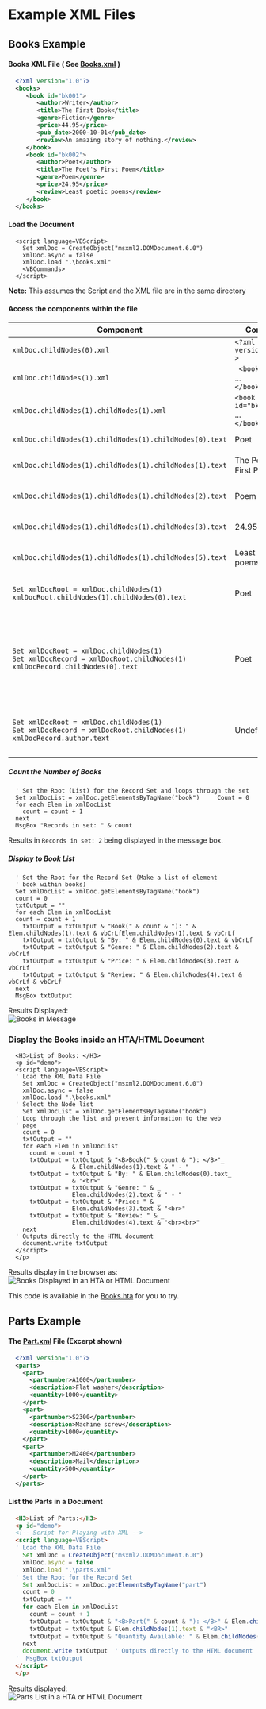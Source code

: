 # Example XML Files

## Books Example

#### Books XML File ( See [Books.xml](https://github.com/MrMikey59/00---Projects/blob/master/XML/Books/Books.xml) )  
```xml
  <?xml version="1.0"?>  
  <books>  
     <book id="bk001">  
        <author>Writer</author>  
        <title>The First Book</title>  
        <genre>Fiction</genre>  
        <price>44.95</price>  
        <pub_date>2000-10-01</pub_date>  
        <review>An amazing story of nothing.</review>  
     </book>  
     <book id="bk002">  
        <author>Poet</author>  
        <title>The Poet's First Poem</title>  
        <genre>Poem</genre>  
        <price>24.95</price>  
        <review>Least poetic poems</review>
     </book>  
  </books>
```

#### Load the Document  
```vbscript
  <script language=VBScript>
    Set xmlDoc = CreateObject("msxml2.DOMDocument.6.0")
    xmlDoc.async = false
    xmlDoc.load ".\books.xml"
    <VBCommands>
  </script>
```
**Note:** This assumes the Script and the XML file are in the same directory

#### Access the components within the file  
| Component | Contents | Notes | 
| ---- | ---- | ---- |  
| `xmlDoc.childNodes(0).xml` | ` <?xml version="1.0"?> ` | Displays the **Process ID** |  
| `xmlDoc.childNodes(1).xml` | `  <books> ` <BR> ... <Br> `</books> ` | Displays the root or record set **Books** |  
| `xmlDoc.childNodes(1).childNodes(1).xml` | `<book id="bk002"> ` <br> ... <br> `</book> ` | This displays the **second book** in the Books record set. |  
| `xmlDoc.childNodes(1).childNodes(1).childNodes(0).text` | Poet | This displays the second book **Author**. <BR> `<author>Poet</author>`|  
| `xmlDoc.childNodes(1).childNodes(1).childNodes(1).text` | The Poet's First Poem | This displays the text for the second book's **Title**.  <BR> `<title>The Poet's First Poem</title>`  |  
| `xmlDoc.childNodes(1).childNodes(1).childNodes(2).text` | Poem | This displays the text for the second book's **Genre**.  <BR> `<genre>Poem</genre>` |  
| `xmlDoc.childNodes(1).childNodes(1).childNodes(3).text` | 24.95 | This displays the text for the second book's  **Price**.  <BR> `<price>24.95</price>` |  
| `xmlDoc.childNodes(1).childNodes(1).childNodes(5).text` | Least poetic poems | This displays the text for the second book's  **Review**.  <BR> `<review>Least poetic poems</review>` |    
| `Set xmlDocRoot = xmlDoc.childNodes(1)` <BR> `xmlDocRoot.childNodes(1).childNodes(0).text ` | Poet | This sets a new root within the document. This also displays the second book **Author**. <BR> `<author>Poet</author>` |  
| `Set xmlDocRoot = xmlDoc.childNodes(1)` <br> `Set xmlDocRecord = xmlDocRoot.childNodes(1)` <BR> `xmlDocRecord.childNodes(0).text` | Poet | This sets a new root within the document and then sets an individual Record. This also displays the second book **Author**. <BR> `<author>Poet</author>` <br> This method can be used with a loop to process each record using the chlidNodes(<Index>) to set each record within the loop. |  
| `Set xmlDocRoot = xmlDoc.childNodes(1)` <br> `Set xmlDocRecord = xmlDocRoot.childNodes(1)` <BR> `xmlDocRecord.author.text` | Undefined | This method sets a root and record as above, but uses **author** to attempt to access the node. Using 'xmlDocRecord.childNodes(author).text' is the proper usage. |    

##### Count the Number of Books
```vbscript
  ' Set the Root (List) for the Record Set and loops through the set
  Set xmlDocList = xmlDoc.getElementsByTagName("book")     Count = 0
  for each Elem in xmlDocList
    count = count + 1 
  next
  MsgBox "Records in set: " & count
```
Results in `Records in set: 2` being displayed in the message box.

##### Display to Book List
```vbscript
  ' Set the Root for the Record Set (Make a list of element 
  ' book within books)
  Set xmlDocList = xmlDoc.getElementsByTagName("book") 
  count = 0
  txtOutput = ""
  for each Elem in xmlDocList
  count = count + 1
    txtOutput = txtOutput & "Book(" & count & "): " & Elem.childNodes(1).text & vbCrLfElem.childNodes(1).text & vbCrLf              
    txtOutput = txtOutput & "By: " & Elem.childNodes(0).text & vbCrLf               
    txtOutput = txtOutput & "Genre: " & Elem.childNodes(2).text & vbCrLf
    txtOutput = txtOutput & "Price: " & Elem.childNodes(3).text & vbCrLf
    txtOutput = txtOutput & "Review: " & Elem.childNodes(4).text & vbCrLf & vbCrLf
  next
  MsgBox txtOutput
```
Results Displayed:  
  ![Books in Message](https://github.com/MrMikey59/00---Projects/blob/master/XML/Books/Book%20List%20Message.png)

### Display the Books inside an HTA/HTML Document
```vbscript
  <H3>List of Books: </H3>
  <p id="demo">
  <script language=VBScript>
  ' Load the XML Data File
    Set xmlDoc = CreateObject("msxml2.DOMDocument.6.0")
    xmlDoc.async = false
    xmlDoc.load ".\books.xml"
  ' Select the Node list
    Set xmlDocList = xmlDoc.getElementsByTagName("book")
  ' Loop through the list and present information to the web 
  ' page
    count = 0
    txtOutput = ""
    for each Elem in xmlDocList
      count = count + 1
      txtOutput = txtOutput & "<B>Book(" & count & "): </B>"_
                  & Elem.childNodes(1).text & " - "
      txtOutput = txtOutput & "By: " & Elem.childNodes(0).text_
                  & "<br>"
      txtOutput = txtOutput & "Genre: " & _
                  Elem.childNodes(2).text & " - "
      txtOutput = txtOutput & "Price: " & _
                  Elem.childNodes(3).text & "<br>"
      txtOutput = txtOutput & "Review: " & _
                  Elem.childNodes(4).text & "<br><br>"
    next
  ' Outputs directly to the HTML document
    document.write txtOutput
  </script>
  </p>
```
Results display in the browser as:  
  ![Books Displayed in an HTA or HTML Document](https://github.com/MrMikey59/00---Projects/blob/master/XML/Books/Book%20List%20in%20HTA%20Document.png)  

This code is available in the [Books.hta](https://github.com/MrMikey59/00---Projects/blob/master/XML/Books/Books.hta) for you to try.

## Parts Example
  
#### The [Part.xml](https://github.com/MrMikey59/00---Projects/blob/master/XML/Parts/Parts.xml) File (Excerpt shown)
```xml
  <?xml version="1.0"?>  
  <parts>
    <part>
      <partnumber>A1000</partnumber>
      <description>Flat washer</description>
      <quantity>1000</quantity>
    </part>
    <part>
      <partnumber>S2300</partnumber>
      <description>Machine screw</description>
      <quantity>1000</quantity>
    </part>
    <part>
      <partnumber>M2400</partnumber>
      <description>Nail</description>
      <quantity>500</quantity>
    </part>
  </parts>
```

#### List the Parts in a Document
```html
  <H3>List of Parts:</H3>
  <p id="demo">
  <!-- Script for Playing with XML -->
  <script language=VBScript>
  ' Load the XML Data File
    Set xmlDoc = CreateObject("msxml2.DOMDocument.6.0")
    xmlDoc.async = false
    xmlDoc.load ".\parts.xml"
  ' Set the Root for the Record Set
    Set xmlDocList = xmlDoc.getElementsByTagName("part")
    count = 0
    txtOutput = ""
    for each Elem in xmlDocList
      count = count + 1
      txtOutput = txtOutput & "<B>Part(" & count & "): </B>" & Elem.childNodes(0).text & " - "
      txtOutput = txtOutput & Elem.childNodes(1).text & "<BR>"
      txtOutput = txtOutput & "Quantity Available: " & Elem.childNodes(2).text & "<BR><HR>"
    next
    document.write txtOutput  ' Outputs directly to the HTML document
  '  MsgBox txtOutput  
  </script>
  </p>
```

Results displayed:    
![Parts List in a HTA or HTML Document](https://github.com/MrMikey59/00---Projects/blob/master/XML/Parts/Parts%20List%20in%20a%20Document.png)

